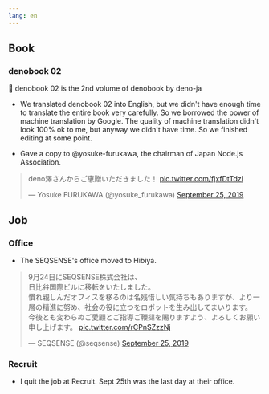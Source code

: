 ```yaml
---
lang: en
---
```


## Book

### denobook 02

🦕 denobook 02 is the 2nd volume of denobook by deno-ja

- We translated denobook 02 into English, but we didn't have enough time to
  translate the entire book very carefully. So we borrowed the power of machine
  translation by Google. The quality of machine translation didn't look 100% ok
  to me, but anyway we didn't have time. So we finished editing at some point.

- Gave a copy to @yosuke-furukawa, the chairman of Japan Node.js Association.

<blockquote class="twitter-tweet"><p lang="ja" dir="ltr">deno澤さんからご恵贈いただきました！ <a href="https://t.co/fjxfDtTdzl">pic.twitter.com/fjxfDtTdzl</a></p>&mdash; Yosuke FURUKAWA (@yosuke_furukawa) <a href="https://twitter.com/yosuke_furukawa/status/1176782718543073281?ref_src=twsrc%5Etfw">September 25, 2019</a></blockquote> <script async src="https://platform.twitter.com/widgets.js" charset="utf-8"></script>

## Job

### Office

- The SEQSENSE's office moved to Hibiya.

<blockquote class="twitter-tweet"><p lang="ja" dir="ltr">9月24日にSEQSENSE株式会社は、<br>日比谷国際ビルに移転をいたしました。<br>慣れ親しんだオフィスを移るのは名残惜しい気持ちもありますが、より一層の精進に努め、社会の役に立つをロボットを生み出してまいります。<br>今後とも変わらぬご愛顧とご指導ご鞭撻を賜りますよう、よろしくお願い申し上げます。 <a href="https://t.co/rCPnSZzzNj">pic.twitter.com/rCPnSZzzNj</a></p>&mdash; SEQSENSE (@seqsense) <a href="https://twitter.com/seqsense/status/1176752664735973376?ref_src=twsrc%5Etfw">September 25, 2019</a></blockquote> <script async src="https://platform.twitter.com/widgets.js" charset="utf-8"></script>

### Recruit

- I quit the job at Recruit. Sept 25th was the last day at their office.
